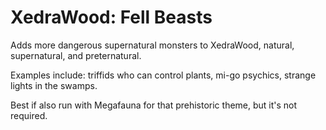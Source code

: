 # XedraWood: Fell Beasts
Adds more dangerous supernatural monsters to XedraWood, natural, supernatural, and preternatural.

Examples include: triffids who can control plants, mi-go psychics, strange lights in the swamps. 

Best if also run with Megafauna for that prehistoric theme, but it's not required.  
